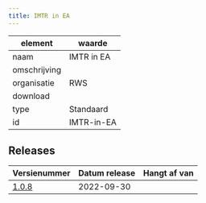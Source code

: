 ```yaml
---
title: IMTR in EA
---
```


|element|waarde|
|-----|------|
| naam  |IMTR in EA|
| omschrijving  ||
| organisatie  |RWS|
| download  | []()|
| type  |Standaard|
| id  |IMTR-in-EA|

## Releases

|Versienummer|Datum release|Hangt af van
|-------|-------|-----|
| [1.0.8](<https://iplo.nl/digitaal-stelsel/aansluiten/standaarden/sttr-imtr/>)|2022-09-30||

